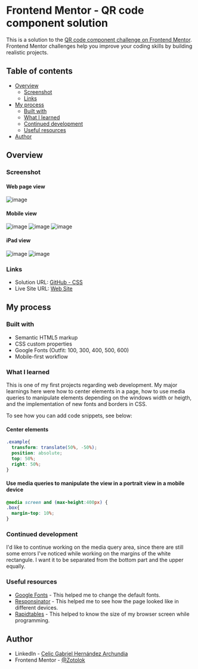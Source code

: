 # Frontend Mentor - QR code component solution

This is a solution to the [QR code component challenge on Frontend Mentor](https://www.frontendmentor.io/challenges/qr-code-component-iux_sIO_H). Frontend Mentor challenges help you improve your coding skills by building realistic projects. 

## Table of contents

- [Overview](#overview)
  - [Screenshot](#screenshot)
  - [Links](#links)
- [My process](#my-process)
  - [Built with](#built-with)
  - [What I learned](#what-i-learned)
  - [Continued development](#continued-development)
  - [Useful resources](#useful-resources)
- [Author](#author)


## Overview

### Screenshot
#### Web page view
![image](https://github.com/Zotolok/Front-End/assets/66386227/c0db2109-e66d-4e77-a261-115400ee59ce)

#### Mobile view
![image](https://github.com/Zotolok/Front-End/assets/66386227/c45aa3dd-dd33-42ff-867e-718b829b1bc3)
![image](https://github.com/Zotolok/Front-End/assets/66386227/32e60950-25b7-437c-b940-f4151d6a36a2)
![image](https://github.com/Zotolok/Front-End/assets/66386227/edefaa12-50b6-4a0d-8637-8d546c2ce889)

#### iPad view
![image](https://github.com/Zotolok/Front-End/assets/66386227/f9e36aee-aadc-4943-9b14-858a84ef0ac5)
![image](https://github.com/Zotolok/Front-End/assets/66386227/6399a4d5-644f-4ff2-9443-6f4f419292cb)


### Links

- Solution URL: [GitHub - CSS]([https://github.com/Zotolok/Front-End/blob/79ded6c7de0d819ec3fb243d4e245234bdb38b09/QR_Code/CSS/styles.css])
- Live Site URL: [Web Site]([https://qrcode-amber-mu.vercel.app/])

## My process

### Built with

- Semantic HTML5 markup
- CSS custom properties
- Google Fonts (Outfit: 100, 300, 400, 500, 600)
- Mobile-first workflow


### What I learned

This is one of my first projects regarding web development. My major learnings here were how to center elements in a page, how to use media queries to manipulate elements depending on the windows width or heigth, and the implementation of new fonts and borders in CSS.

To see how you can add code snippets, see below:
#### Center elements
```css
.example{
  transform: translate(50%, -50%);
  position: absolute;
  top: 50%;
  right: 50%;
}
```
#### Use media queries to manipulate the view in a portrait view in a mobile device
```css
@media screen and (max-height:400px) {
.box{
  margin-top: 10%;
}
```


### Continued development

I'd like to continue working on the media query area, since there are still some errors I've noticed while working on the margins of the white rectangule. I want it to be separated from the bottom part and the upper equally.


### Useful resources

- [Google Fonts](https://fonts.google.com/) - This helped me to change the default fonts.
- [Responsinator](http://www.responsinator.com/) - This helped me to see how the page looked like in different devices.
- [Rapidtables](https://www.rapidtables.org/web/tools/window-size.html) -  This helped to know the size of my browser screen while programming.


## Author

- LinkedIn - [Celic Gabriel Hernández Archundia](www.linkedin.com/in/celic-gabriel-hernández-archundia-63935a1b5)
- Frontend Mentor - [@Zotolok](https://www.frontendmentor.io/profile/Zotolok)

